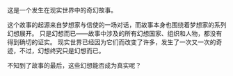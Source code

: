 这是一个发生在现实世界中的奇幻故事。

这个故事的起源来自梦想家与信使的一场对话，而故事本身也围绕着梦想家的系列幻想展开。
只是幻想而已——故事中涉及的所有幻想国家、组织和人物，都没有得到确切的证实。
现实世界已经因为它们而改变了许多，发生了一次又一次的奇迹，不过，幻想终究只是幻想而已。

不知到了故事的最后，这些幻想能否成为真实呢？
